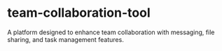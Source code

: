 # team-collaboration-tool
A platform designed to enhance team collaboration with messaging, file sharing, and task management features.
